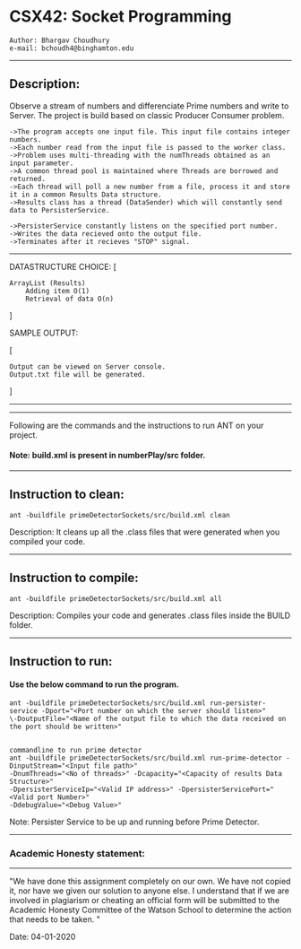 # CSX42: Socket Programming

```
Author: Bhargav Choudhury
e-mail: bchoudh4@binghamton.edu
```

-----------------------------------------------------------------------
## Description: 

Observe a stream of numbers and differenciate Prime numbers and write to Server.
The project is build based on classic Producer Consumer problem.
```
->The program accepts one input file. This input file contains integer numbers.
->Each number read from the input file is passed to the worker class.
->Problem uses multi-threading with the numThreads obtained as an input parameter.
->A common thread pool is maintained where Threads are borrowed and returned.
->Each thread will poll a new number from a file, process it and store it in a common Results Data structure.
->Results class has a thread (DataSender) which will constantly send data to PersisterService.

->PersisterService constantly listens on the specified port number.
->Writes the data recieved onto the output file.
->Terminates after it recieves "STOP" signal.

```

-----------------------------------------------------------------------

DATASTRUCTURE CHOICE:
[

	ArrayList (Results)
 	    Adding item O(1)
        Retrieval of data O(n)
]

SAMPLE OUTPUT:

[
  
    Output can be viewed on Server console.
    Output.txt file will be generated.

]

-----------------------------------------------------------------------
-----------------------------------------------------------------------


Following are the commands and the instructions to run ANT on your project.
#### Note: build.xml is present in numberPlay/src folder.

-----------------------------------------------------------------------
## Instruction to clean:

```commandline
ant -buildfile primeDetectorSockets/src/build.xml clean
```

Description: It cleans up all the .class files that were generated when you
compiled your code.

-----------------------------------------------------------------------
## Instruction to compile:

```commandline
ant -buildfile primeDetectorSockets/src/build.xml all
```

Description: Compiles your code and generates .class files inside the BUILD folder.

-----------------------------------------------------------------------
## Instruction to run:

#### Use the below command to run the program.

```commandline to run persister service
ant -buildfile primeDetectorSockets/src/build.xml run-persister-service -Dport="<Port number on which the server should listen>"
\-DoutputFile="<Name of the output file to which the data received on the port should be written>"


commandline to run prime detector
ant -buildfile primeDetectorSockets/src/build.xml run-prime-detector -DinputStream="<Input file path>"
-DnumThreads="<No of threads>" -Dcapacity="<Capacity of results Data Structure>" 
-DpersisterServiceIp="<Valid IP address>" -DpersisterServicePort="<Valid port Number>" 
-DdebugValue="<Debug Value>"

```
Note: Persister Service to be up and running before Prime Detector.

-----------------------------------------------------------------------

### Academic Honesty statement:
-----------------------------------------------------------------------

"We have done this assignment completely on our own. We have not copied
it, nor have we given our solution to anyone else. I understand that if
we are involved in plagiarism or cheating an official form will be
submitted to the Academic Honesty Committee of the Watson School to
determine the action that needs to be taken. "

Date: 04-01-2020
